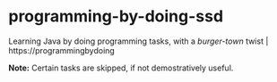 # programming-by-doing-ssd
Learning Java by doing programming tasks, with a *burger-town* twist  | https://programmingbydoing


**Note:** Certain tasks are skipped, if not demostratively useful.
